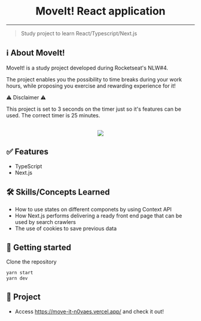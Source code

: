 <h1 align="center">
<br>
MoveIt! React application
</h1>

<hr />

> Study project to learn React/Typescript/Next.js


## ℹ️ About MoveIt!
MoveIt! is a study project developed during Rocketseat's NLW#4.

The project enables you the possibility to time breaks during your work hours, while proposing you exercise and rewarding experience for it!

:warning: Disclaimer :warning:

This project is set to 3 seconds on the timer just so it's features can be used. The correct timer is 25 minutes.

<br /> 


<div align="center"><img src="https://media.giphy.com/media/DqOm2POwq2q7Q9USUl/giphy.gif"></div>


## :white_check_mark: Features

- TypeScript
- Next.js

## 🛠 Skills/Concepts Learned

- How to use states on different componets by using Context API
- How Next.js performs delivering a ready front end page that can be used by search crawlers
- The use of cookies to save previous data

## 🚀 Getting started

Clone the repository

```sh
yarn start
yarn dev
```

## 🎲 Project

- Access https://move-it-n0vaes.vercel.app/ and check it out!


